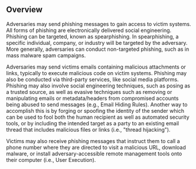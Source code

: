 ## Overview

Adversaries may send phishing messages to gain access to victim systems. All forms of phishing are electronically delivered social engineering. Phishing can be targeted, known as spearphishing. In spearphishing, a specific individual, company, or industry will be targeted by the adversary. More generally, adversaries can conduct non-targeted phishing, such as in mass malware spam campaigns.

Adversaries may send victims emails containing malicious attachments or links, typically to execute malicious code on victim systems. Phishing may also be conducted via third-party services, like social media platforms. Phishing may also involve social engineering techniques, such as posing as a trusted source, as well as evasive techniques such as removing or manipulating emails or metadata/headers from compromised accounts being abused to send messages (e.g., Email Hiding Rules). Another way to accomplish this is by forging or spoofing the identity of the sender which can be used to fool both the human recipient as well as automated security tools, or by including the intended target as a party to an existing email thread that includes malicious files or links (i.e., "thread hijacking").

Victims may also receive phishing messages that instruct them to call a phone number where they are directed to visit a malicious URL, download malware, or install adversary-accessible remote management tools onto their computer (i.e., User Execution).